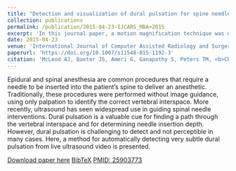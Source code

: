 ```yaml
---
title: "Detection and visualization of dural pulsation for spine needle interventions"
collection: publications
permalink: /publication/2015-04-23-IJCARS_MBA+2015
excerpt: 'In this journal paper, a motion magnification technique was developed and applied to ultrasound to detect minute dural pulsation in the context of spine needle intervention. This work was initially presented at IPCAI 2015.'
date: 2015-04-23
venue: 'International Journal of Computer Assisted Radiology and Surgery'
paperurl: 'https://doi.org/10.1007/s11548-015-1192-3'
citation: 'McLeod AJ, Baxter JS, Ameri G, Ganapathy S, Peters TM, <b>Chen ECS</b>, (2015). "Detection and visualization of dural pulsation for spine needle interventions"; in <i>International Journal of Computer Assisted Radiology and Surgery</i>, 10(6), pp. 947-958.'
---
```


Epidural and spinal anesthesia are common procedures that require a needle to be inserted into the patient’s spine to deliver an anesthetic. Traditionally, these procedures were performed without image guidance, using only palpation to identify the correct vertebral interspace. More recently, ultrasound has seen widespread use in guiding spinal needle interventions. Dural pulsation is a valuable cue for finding a path through the vertebral interspace and for determining needle insertion depth. However, dural pulsation is challenging to detect and not perceptible in many cases. Here, a method for automatically detecting very subtle dural pulsation from live ultrasound video is presented.

[Download paper here](https://doi.org/10.1007/s11548-015-1192-3) [BibTeX](./../files/bibtex/MBA+2015.bib) [PMID: 25903773](https://pubmed.ncbi.nlm.nih.gov/25903773/)